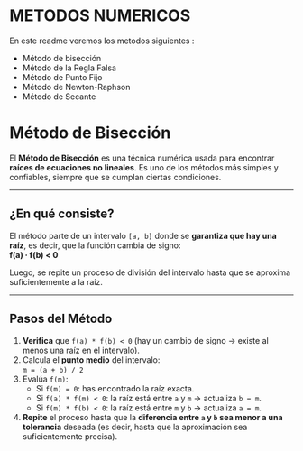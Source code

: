 # METODOS NUMERICOS

En este readme veremos los metodos siguientes : 
- Método de bisección 
- Método de la Regla Falsa
- Método de Punto Fijo
- Método de Newton-Raphson
- Método de Secante 



# Método de Bisección

El **Método de Bisección** es una técnica numérica usada para encontrar **raíces de ecuaciones no lineales**. Es uno de los métodos más simples y confiables, siempre que se cumplan ciertas condiciones.

---

##  ¿En qué consiste?

El método parte de un intervalo `[a, b]` donde se **garantiza que hay una raíz**, es decir, que la función cambia de signo:  
**f(a) · f(b) < 0**

Luego, se repite un proceso de división del intervalo hasta que se aproxima suficientemente a la raíz.

---

##  Pasos del Método

1. **Verifica** que `f(a) * f(b) < 0` (hay un cambio de signo → existe al menos una raíz en el intervalo).
2. Calcula el **punto medio** del intervalo:  
   `m = (a + b) / 2`
3. Evalúa `f(m)`:
   - Si `f(m) = 0`: has encontrado la raíz exacta.
   - Si `f(a) * f(m) < 0`: la raíz está entre `a` y `m` → actualiza `b = m`.
   - Si `f(m) * f(b) < 0`: la raíz está entre `m` y `b` → actualiza `a = m`.
4. **Repite** el proceso hasta que la **diferencia entre `a` y `b` sea menor a una tolerancia** deseada (es decir, hasta que la aproximación sea suficientemente precisa).



